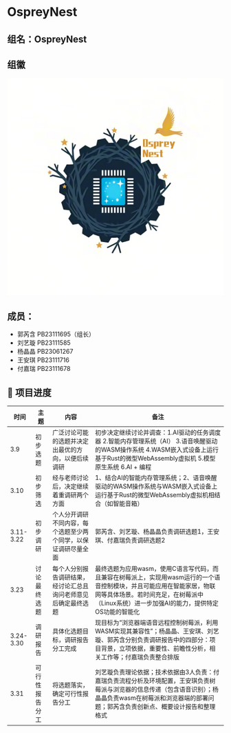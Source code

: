 # OspreyNest

## 组名：OspreyNest

## 组徽

![picture](/pic/image.png)

## 成员：
* 郭芮含 PB23111695（组长）
* 刘艺璇 PB23111585
* 杨晶晶 PB23061267
* 王安琪 PB23111716
* 付嘉瑞 PB23111678

## &#x1F4C5; 项目进度
|时间|主题|内容|备注|
| ---- | ---- | ---- | ---- |
|3.9|初步选题|广泛讨论可能的选题并决定出最优的方向，以便后续调研|初步决定继续讨论并调查：1.AI驱动的任务调度器 2.智能内存管理系统（AI） 3.语音唤醒驱动的WASM操作系统 4.WASM嵌入式设备上运行基于Rust的微型WebAssembly虚拟机 5.模型原生系统 6.AI + 编程|
|3.10|初步筛选|经与老师讨论后，决定继续着重调研两个方面|1、结合AI的智能内存管理系统；2、语音唤醒驱动的WASM操作系统与WASM嵌入式设备上运行基于Rust的微型WebAssembly虚拟机相结合（如智能音箱）|
|3.11-3.22|初步调研|个人分开调研不同内容，每个选题至少两个同学，以保证调研尽量全面|郭芮含、刘艺璇、杨晶晶负责调研选题1，王安琪、付嘉瑞负责调研选题2|
|3.23|讨论最终选题|每个人分别报告调研结果，经讨论汇总且询问老师意见后确定最终选题|最终选题为应用wasm，使用C语言写代码，而且兼容在树莓派上，实现用wasm运行的一个语音控制模块，并且可能应用在智能家居，物联网等具体场景。若时间充足，在树莓派中（Linux系统）进一步加强AI的能力，提供特定OS功能的智能化|
|3.24-3.30|调研报告|具体化选题目标，调研报告分工完成|现目标为“浏览器端语音远程控制树莓派，利用WASM实现其兼容性”；杨晶晶、王安琪、刘艺璇、郭芮含分别负责调研报告中的四部分：项目背景，立项依据，重要性、前瞻性分析，相关工作等；付嘉瑞负责整合排版|
|3.31|可行性报告分工|将选题落实，确定可行性报告分工|刘艺璇负责理论依据；技术依据由3人负责：付嘉瑞负责流程分析及环境配置，王安琪负责树莓派与浏览器的信息传递（包含语音识别）；杨晶晶负责wasm在树莓派和浏览器端的部署问题；郭芮含负责创新点、概要设计报告和整理格式|
